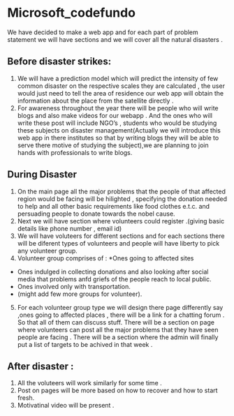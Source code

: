 # Microsoft_codefundo

We have decided to make a web app and for each part of problem statement we will have sections and we will cover all the natural disasters .
## Before disaster strikes:
1. We will have a prediction model which will predict the intensity of few common disaster on the respective scales they are calculated , the user would just need to tell the area of residence our web app will obtain the information about the place from the satellite directly .
2. For awareness throughout  the year there will be people who will write blogs and also make videos for our webapp . And the ones who will write these post will include NGO’s , students who would be studying these subjects on disaster management(Actually we will introduce this web app in there institutes so that by writing blogs they will be able to serve there motive of studying the subject),we are planning to join hands with professionals to write blogs.
## During Disaster 
1. On the main page all the major problems that the people of that affected region would be facing will be hilighted , specifying the donation needed to help and all other basic requirements like food clothes e.t.c. and persuading people to donate towards the nobel cause.
2. Next we will have section where volunteers could register .(giving basic details like phone number , email id) 
3. We will have voluteers for different sections and for each sections there will be diferent types of volunteers and people will have liberty to pick any volunteer group. 
4. Volunteer group comprises of :
*Ones going to affected sites
* Ones indulged in collecting donations and also looking after social media that problems anfd griefs of the people reach to local public.
* Ones involved only with transportation.
* (might add few more groups for volunteer).
5. For each volunteer group type we will design there page differently say ,ones going to affected places , there will be a link for a chatting forum . So that all of them can discuss stuff. There will be a section on page where volunteers can post all the major problems that they have seen people are facing . There will be a section where the admin will finally put a list of targets to be achived in that week . 
## After disaster :
1. All the voluteers will work similarly for some time .
2. Post on pages will be more based on how to recover and how to start fresh.
3. Motivatinal video will be present .
